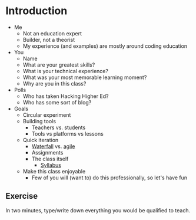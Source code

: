 # Introduction

* Me
    * Not an education expert
    * Builder, not a theorist
    * My experience (and examples) are mostly around coding education
* You
    * Name
    * What are your greatest skills?
    * What is your technical experience?
    * What was your most memorable learning moment?
    * Why are you in this class?
* Polls
    * Who has taken Hacking Higher Ed?
    * Who has some sort of blog?
* Goals
    * Circular experiment
    * Building tools
        * Teachers vs. students
        * Tools vs platforms vs lessons
    * Quick iteration
        * [Waterfall](https://en.wikipedia.org/wiki/Waterfall_model) vs. [agile](https://en.wikipedia.org/wiki/Agile_software_development)
        * Assignments
        * The class itself
            * [Syllabus](../schedule.md)
    * Make this class enjoyable
        * Few of you will (want to) do this professionally, so let's have fun

## Exercise

In two minutes, type/write down everything you would be qualified to teach.
